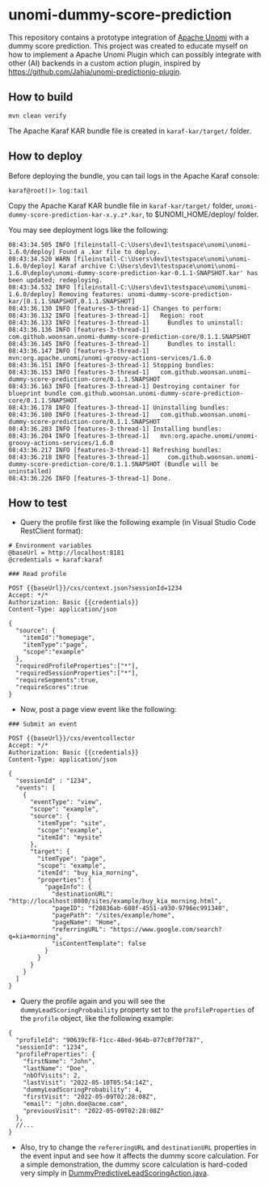 # unomi-dummy-score-prediction

This repository contains a prototype integration of [Apache Unomi](https://unomi.apache.org/) with a dummy score prediction.
This project was created to educate myself on how to implement a Apache Unomi Plugin which can possibly integrate with other (AI) backends in a custom action plugin, inspired by https://github.com/Jahia/unomi-predictionio-plugin.

## How to build

```
mvn clean verify
```

The Apache Karaf KAR bundle file is created in `karaf-kar/target/` folder.

## How to deploy

Before deploying the bundle, you can tail logs in the Apache Karaf console:

```
karaf@root()> log:tail
```

Copy the Apache Karaf KAR bundle file in `karaf-kar/target/` folder, `unomi-dummy-score-prediction-kar-x.y.z*.kar`, to $UNOMI_HOME/deploy/ folder.

You may see deployment logs like the following:

```
08:43:34.505 INFO [fileinstall-C:\Users\dev1\testspace\unomi\unomi-1.6.0/deploy] Found a .kar file to deploy.
08:43:34.520 WARN [fileinstall-C:\Users\dev1\testspace\unomi\unomi-1.6.0/deploy] Karaf archive C:\Users\dev1\testspace\unomi\unomi-1.6.0\deploy\unomi-dummy-score-prediction-kar-0.1.1-SNAPSHOT.kar' has been updated; redeploying.
08:43:34.532 INFO [fileinstall-C:\Users\dev1\testspace\unomi\unomi-1.6.0/deploy] Removing features: unomi-dummy-score-prediction-kar/[0.1.1.SNAPSHOT,0.1.1.SNAPSHOT]
08:43:36.130 INFO [features-3-thread-1] Changes to perform:
08:43:36.132 INFO [features-3-thread-1]   Region: root
08:43:36.133 INFO [features-3-thread-1]     Bundles to uninstall:
08:43:36.136 INFO [features-3-thread-1]       com.github.woonsan.unomi-dummy-score-prediction-core/0.1.1.SNAPSHOT
08:43:36.145 INFO [features-3-thread-1]     Bundles to install:
08:43:36.147 INFO [features-3-thread-1]       mvn:org.apache.unomi/unomi-groovy-actions-services/1.6.0
08:43:36.151 INFO [features-3-thread-1] Stopping bundles:
08:43:36.153 INFO [features-3-thread-1]   com.github.woonsan.unomi-dummy-score-prediction-core/0.1.1.SNAPSHOT
08:43:36.163 INFO [features-3-thread-1] Destroying container for blueprint bundle com.github.woonsan.unomi-dummy-score-prediction-core/0.1.1.SNAPSHOT
08:43:36.178 INFO [features-3-thread-1] Uninstalling bundles:
08:43:36.180 INFO [features-3-thread-1]   com.github.woonsan.unomi-dummy-score-prediction-core/0.1.1.SNAPSHOT
08:43:36.203 INFO [features-3-thread-1] Installing bundles:
08:43:36.204 INFO [features-3-thread-1]   mvn:org.apache.unomi/unomi-groovy-actions-services/1.6.0
08:43:36.217 INFO [features-3-thread-1] Refreshing bundles:
08:43:36.218 INFO [features-3-thread-1]     com.github.woonsan.unomi-dummy-score-prediction-core/0.1.1.SNAPSHOT (Bundle will be uninstalled)
08:43:36.226 INFO [features-3-thread-1] Done.
```

## How to test

- Query the profile first like the following example (in Visual Studio Code RestClient format):

```
# Environment variables
@baseUrl = http://localhost:8181
@credentials = karaf:karaf

### Read profile

POST {{baseUrl}}/cxs/context.json?sessionId=1234
Accept: */*
Authorization: Basic {{credentials}}
Content-Type: application/json

{
  "source": {
    "itemId":"homepage",
    "itemType":"page",
    "scope":"example"
  },
  "requiredProfileProperties":["*"],
  "requiredSessionProperties":["*"],
  "requireSegments":true,
  "requireScores":true
}
```

- Now, post a page view event like the following:

```
### Submit an event

POST {{baseUrl}}/cxs/eventcollector
Accept: */*
Authorization: Basic {{credentials}}
Content-Type: application/json

{
  "sessionId" : "1234",
  "events": [
    {
      "eventType": "view",
      "scope": "example",
      "source": {
        "itemType": "site", 
        "scope":"example", 
        "itemId": "mysite" 
      },
      "target": {
        "itemType": "page",
        "scope": "example",
        "itemId": "buy_kia_morning",
        "properties": {
          "pageInfo": {
            "destinationURL": "http://localhost:8080/sites/example/buy_kia_morning.html",
            "pageID": "f20836ab-608f-4551-a930-9796ec991340",
            "pagePath": "/sites/example/home",
            "pageName": "Home",
            "referringURL": "https://www.google.com/search?q=kia+morning",
            "isContentTemplate": false
          }
        }
      }
    }
  ]
}
```

- Query the profile again and you will see the `dummyLeadScoringProbability` property set to the `profileProperties` of the `profile` object, like the following example:

```
{
  "profileId": "90639cf8-f1cc-48ed-964b-077c0f70f787",
  "sessionId": "1234",
  "profileProperties": {
    "firstName": "John",
    "lastName": "Doe",
    "nbOfVisits": 2,
    "lastVisit": "2022-05-10T05:54:14Z",
    "dummyLeadScoringProbability": 4,
    "firstVisit": "2022-05-09T02:28:08Z",
    "email": "john.doe@acme.com",
    "previousVisit": "2022-05-09T02:28:08Z"
  },
  //...
}
```

- Also, try to change the `refereringURL` and `destinationURL` properties in the event input and see how it affects the dummy score calculation.
  For a simple demonstration, the dummy score calculation is hard-coded very simply in [DummyPredictiveLeadScoringAction.java](/unomi-dummy-score-prediction-core/src/main/java/com/github/woonsan/unomi/dummyprediction/DummyPredictiveLeadScoringAction.java).

